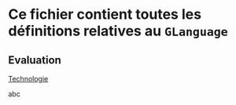 # Ce fichier contient toutes les définitions relatives au `GLanguage`

## Evaluation

[Technologie](intro.md#pookie)

abc